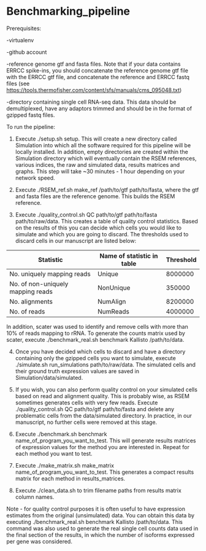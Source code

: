 # Benchmarking_pipeline

Prerequisites:

-virtualenv

-github account

-reference genome gtf and fasta files. Note that if your data contains ERRCC spike-ins, you should concatenate the reference genome gtf file with the ERRCC gtf file, and concatenate the reference and ERRCC fastq files (see https://tools.thermofisher.com/content/sfs/manuals/cms_095048.txt)

-directory containing single cell RNA-seq data. This data should be demultiplexed, have any adaptors trimmed and should be in the format of gzipped fastq files.

To run the pipeline:

1. Execute ./setup.sh setup. This will create a new directory called Simulation into which all the software required for this pipeline will be locally installed. In addition, empty directories are created within the Simulation directory which will eventually contain the RSEM references, various indices, the raw and simulated data, results matrices and graphs. This step will take ~30 minutes - 1 hour depending on your network speed.

2. Execute ./RSEM_ref.sh make_ref /path/to/gtf path/to/fasta, where the gtf and fasta files are the reference genome. This builds the RSEM reference.

3. Execute ./quality_control.sh QC path/to/gtf path/to/fasta path/to/raw/data. This creates a table of quality control statistics. Based on the results of this you can decide which cells you would like to simulate and which you are going to discard. The thresholds used to discard cells in our manuscript are listed below:

| Statistic | Name of statistic in table | Threshold |
-------------|--------|---------
|No. uniquely mapping reads|Unique    | 8000000 |
|No. of non-uniquely mapping reads|NonUnique|350000|
|No. alignments|NumAlign|8200000|
|No. of reads|NumReads|4000000|

In addition, scater was used to identify and remove cells with more than 10% of reads mapping to rRNA. To generate the counts matrix used by scater, execute ./benchmark_real.sh benchmark Kallisto /path/to/data.

4. Once you have decided which cells to discard and have a directory containing only the gzipped cells you want to simulate, execute ./simulate.sh run_simulations path/to/raw/data. The simulated cells and their ground truth expression values are saved in Simulation/data/simulated.

5. If you wish, you can also perform quality control on your simulated cells based on read and alignment quality. This is probably wise, as RSEM sometimes generates cells with very few reads. Execute ./quality_control.sh QC path/to/gtf path/to/fasta and delete any problematic cells from the data/simulated directory. In practice, in our manuscript, no further cells were removed at this stage.

6. Execute ./benchmark.sh benchmark name_of_program_you_want_to_test. This will generate results matrices of expression values for the method you are interested in. Repeat for each method you want to test.

7. Execute ./make_matrix.sh make_matrix name_of_program_you_want_to_test. This generates a compact results matrix for each method in results_matrices.

8. Execute ./clean_data.sh to trim filename paths from results matrix column names.

Note - for quality control purposes it is often useful to have expression estimates from the original (unsimulated) data. You can obtain this data by executing ./benchmark_real.sh benchmark Kallisto /path/to/data. This command was also used to generate the real single cell counts data used in the final section of the results, in which the number of isoforms expressed per gene was considered.
